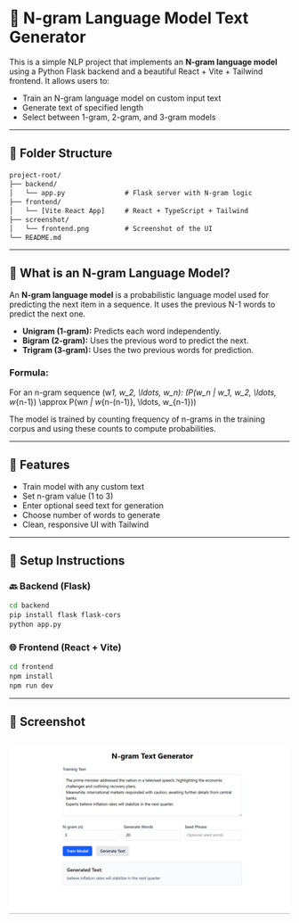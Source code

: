 # 🧠 N-gram Language Model Text Generator

This is a simple NLP project that implements an **N-gram language model** using a Python Flask backend and a beautiful React + Vite + Tailwind frontend. It allows users to:

- Train an N-gram language model on custom input text
- Generate text of specified length
- Select between 1-gram, 2-gram, and 3-gram models

---

## 📁 Folder Structure

```
project-root/
├── backend/
│   └── app.py               # Flask server with N-gram logic
├── frontend/
│   └── [Vite React App]     # React + TypeScript + Tailwind
├── screenshot/
│   └── frontend.png         # Screenshot of the UI
└── README.md
```

---

## 🤖 What is an N-gram Language Model?

An **N-gram language model** is a probabilistic language model used for predicting the next item in a sequence. It uses the previous N-1 words to predict the next one.

- **Unigram (1-gram):** Predicts each word independently.
- **Bigram (2-gram):** Uses the previous word to predict the next.
- **Trigram (3-gram):** Uses the two previous words for prediction.

### Formula:

For an n-gram sequence \(w*1, w_2, \ldots, w_n\):
\(P(w_n | w_1, w_2, \ldots, w*{n-1}) \approx P(w*n | w*{n-(n-1)}, \ldots, w\_{n-1})\)

The model is trained by counting frequency of n-grams in the training corpus and using these counts to compute probabilities.

---

## 🔧 Features

- Train model with any custom text
- Set n-gram value (1 to 3)
- Enter optional seed text for generation
- Choose number of words to generate
- Clean, responsive UI with Tailwind

---

## 🚀 Setup Instructions

### 🔙 Backend (Flask)

```bash
cd backend
pip install flask flask-cors
python app.py
```

### 🌐 Frontend (React + Vite)

```bash
cd frontend
npm install
npm run dev
```

---

## 📸 Screenshot

## ![Frontend Screenshot](./screenshot/frontend.png)

